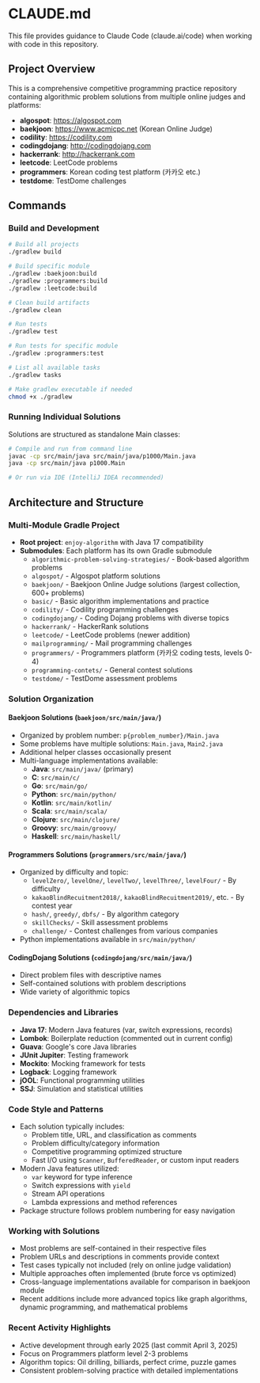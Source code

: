 # CLAUDE.md

This file provides guidance to Claude Code (claude.ai/code) when working with code in this repository.

## Project Overview

This is a comprehensive competitive programming practice repository containing algorithmic problem solutions from multiple online judges and platforms:

- **algospot**: https://algospot.com
- **baekjoon**: https://www.acmicpc.net (Korean Online Judge) 
- **codility**: https://codility.com
- **codingdojang**: http://codingdojang.com
- **hackerrank**: http://hackerrank.com
- **leetcode**: LeetCode problems
- **programmers**: Korean coding test platform (카카오 etc.)
- **testdome**: TestDome challenges

## Commands

### Build and Development
```bash
# Build all projects
./gradlew build

# Build specific module  
./gradlew :baekjoon:build
./gradlew :programmers:build
./gradlew :leetcode:build

# Clean build artifacts
./gradlew clean

# Run tests
./gradlew test

# Run tests for specific module
./gradlew :programmers:test

# List all available tasks
./gradlew tasks

# Make gradlew executable if needed
chmod +x ./gradlew
```

### Running Individual Solutions
Solutions are structured as standalone Main classes:
```bash
# Compile and run from command line
javac -cp src/main/java src/main/java/p1000/Main.java
java -cp src/main/java p1000.Main

# Or run via IDE (IntelliJ IDEA recommended)
```

## Architecture and Structure

### Multi-Module Gradle Project
- **Root project**: `enjoy-algorithm` with Java 17 compatibility
- **Submodules**: Each platform has its own Gradle submodule
  - `algorithmic-problem-solving-strategies/` - Book-based algorithm problems
  - `algospot/` - Algospot platform solutions
  - `baekjoon/` - Baekjoon Online Judge solutions (largest collection, 600+ problems)
  - `basic/` - Basic algorithm implementations and practice
  - `codility/` - Codility programming challenges
  - `codingdojang/` - Coding Dojang problems with diverse topics
  - `hackerrank/` - HackerRank solutions
  - `leetcode/` - LeetCode problems (newer addition)
  - `mailprogramming/` - Mail programming challenges
  - `programmers/` - Programmers platform (카카오 coding tests, levels 0-4)
  - `programming-contets/` - General contest solutions
  - `testdome/` - TestDome assessment problems

### Solution Organization

#### Baekjoon Solutions (`baekjoon/src/main/java/`)
- Organized by problem number: `p{problem_number}/Main.java`
- Some problems have multiple solutions: `Main.java`, `Main2.java`
- Additional helper classes occasionally present
- Multi-language implementations available:
  - **Java**: `src/main/java/` (primary)
  - **C**: `src/main/c/`
  - **Go**: `src/main/go/`
  - **Python**: `src/main/python/`
  - **Kotlin**: `src/main/kotlin/`
  - **Scala**: `src/main/scala/`
  - **Clojure**: `src/main/clojure/`
  - **Groovy**: `src/main/groovy/`
  - **Haskell**: `src/main/haskell/`

#### Programmers Solutions (`programmers/src/main/java/`)
- Organized by difficulty and topic:
  - `levelZero/`, `levelOne/`, `levelTwo/`, `levelThree/`, `levelFour/` - By difficulty
  - `kakaoBlindRecuitment2018/`, `kakaoBlindRecuitment2019/`, etc. - By contest year
  - `hash/`, `greedy/`, `dbfs/` - By algorithm category
  - `skillChecks/` - Skill assessment problems
  - `challenge/` - Contest challenges from various companies
- Python implementations available in `src/main/python/`

#### CodingDojang Solutions (`codingdojang/src/main/java/`)
- Direct problem files with descriptive names
- Self-contained solutions with problem descriptions
- Wide variety of algorithmic topics

### Dependencies and Libraries
- **Java 17**: Modern Java features (var, switch expressions, records)
- **Lombok**: Boilerplate reduction (commented out in current config)
- **Guava**: Google's core Java libraries
- **JUnit Jupiter**: Testing framework
- **Mockito**: Mocking framework for tests
- **Logback**: Logging framework
- **jOOL**: Functional programming utilities
- **SSJ**: Simulation and statistical utilities

### Code Style and Patterns
- Each solution typically includes:
  - Problem title, URL, and classification as comments
  - Problem difficulty/category information
  - Competitive programming optimized structure
  - Fast I/O using `Scanner`, `BufferedReader`, or custom input readers
- Modern Java features utilized:
  - `var` keyword for type inference
  - Switch expressions with `yield`
  - Stream API operations
  - Lambda expressions and method references
- Package structure follows problem numbering for easy navigation

### Working with Solutions
- Most problems are self-contained in their respective files
- Problem URLs and descriptions in comments provide context
- Test cases typically not included (rely on online judge validation)
- Multiple approaches often implemented (brute force vs optimized)
- Cross-language implementations available for comparison in baekjoon module
- Recent additions include more advanced topics like graph algorithms, dynamic programming, and mathematical problems

### Recent Activity Highlights
- Active development through early 2025 (last commit April 3, 2025)
- Focus on Programmers platform level 2-3 problems
- Algorithm topics: Oil drilling, billiards, perfect crime, puzzle games
- Consistent problem-solving practice with detailed implementations